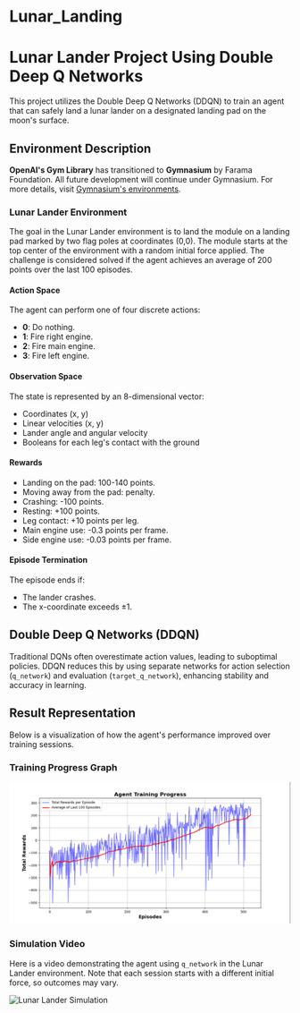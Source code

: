 # Lunar_Landing
# Lunar Lander Project Using Double Deep Q Networks

This project utilizes the Double Deep Q Networks (DDQN) to train an agent that can safely land a lunar lander on a designated landing pad on the moon's surface.

## Environment Description

**OpenAI's Gym Library** has transitioned to **Gymnasium** by Farama Foundation. All future development will continue under Gymnasium. For more details, visit [Gymnasium's environments](https://www.gymlibrary.dev/environments/box2d/index.html).

### Lunar Lander Environment

The goal in the Lunar Lander environment is to land the module on a landing pad marked by two flag poles at coordinates (0,0). The module starts at the top center of the environment with a random initial force applied. The challenge is considered solved if the agent achieves an average of 200 points over the last 100 episodes.

#### Action Space

The agent can perform one of four discrete actions:
- **0**: Do nothing.
- **1**: Fire right engine.
- **2**: Fire main engine.
- **3**: Fire left engine.

#### Observation Space

The state is represented by an 8-dimensional vector:
- Coordinates (x, y)
- Linear velocities (x, y)
- Lander angle and angular velocity
- Booleans for each leg's contact with the ground

#### Rewards

- Landing on the pad: 100-140 points.
- Moving away from the pad: penalty.
- Crashing: -100 points.
- Resting: +100 points.
- Leg contact: +10 points per leg.
- Main engine use: -0.3 points per frame.
- Side engine use: -0.03 points per frame.

#### Episode Termination

The episode ends if:
- The lander crashes.
- The x-coordinate exceeds ±1.

## Double Deep Q Networks (DDQN)

Traditional DQNs often overestimate action values, leading to suboptimal policies. DDQN reduces this by using separate networks for action selection (`q_network`) and evaluation (`target_q_network`), enhancing stability and accuracy in learning.

## Result Representation

Below is a visualization of how the agent's performance improved over training sessions.

### Training Progress Graph

![Training Progress](Scripts/total_point_history.png)

### Simulation Video

Here is a video demonstrating the agent using `q_network` in the Lunar Lander environment. Note that each session starts with a different initial force, so outcomes may vary.


![Lunar Lander Simulation](Scripts/trained_model_simulation_video.png)
